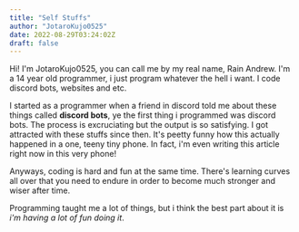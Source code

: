 ```yaml
---
title: "Self Stuffs"
author: "JotaroKujo0525"
date: 2022-08-29T03:24:02Z
draft: false
---
```


Hi! I'm JotaroKujo0525, you can call me by my real name, Rain Andrew. I'm a 14 year old programmer, i just program whatever the hell i want. I code discord bots, websites and etc.

I started as a programmer when a friend in discord told me about these things called **discord bots**, ye the first thing i programmed was discord bots. The process is excruciating but the output is so satisfying. I got attracted with these stuffs since then. It's peetty funny how this actually happened in a one, teeny tiny phone. In fact, i'm even writing this article right now in this very phone!

Anyways, coding is hard and fun at the same time. There's learning curves all over that you need to endure in order to become much stronger and wiser after time.

Programming taught me a lot of things, but i think the best part about it is *i'm having a lot of fun doing it*.
